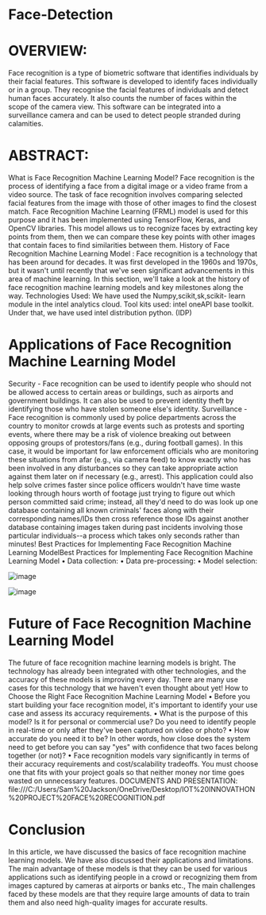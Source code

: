 # Face-Detection
# OVERVIEW:
Face recognition is a type of biometric software that identifies individuals by their facial features. This software is developed to identify faces individually or in a group. They recognise the facial features of individuals and detect human faces accurately. It also counts the number of faces within the scope of the camera view. This software can be integrated into a surveillance camera and can be used to detect people stranded during calamities.
# ABSTRACT:
What is Face Recognition Machine Learning Model?
Face recognition is the process of identifying a face from a digital image or a video frame from a video source. The task of face recognition involves comparing selected facial features from the image with those of other images to find the closest match.
Face Recognition Machine Learning (FRML) model is used for this purpose and it has been implemented using TensorFlow, Keras, and OpenCV libraries. This model allows us to recognize faces by extracting key points from them, then we can compare these key points with other images that contain faces to find similarities between them.
History of Face Recognition Machine Learning Model :
Face recognition is a technology that has been around for decades. It was first developed in the 1960s and 1970s, but it wasn't until recently that we've seen significant advancements in this area of machine learning.
In this section, we'll take a look at the history of face recognition machine learning models and key milestones along the way.
Technologies Used:
We have used the Numpy,scikit,sk,scikit- learn module in the intel analytics cloud.
Tool kits used:  intel oneAPI base toolkit.
                            Under that, we have used intel distribution         python. (IDP)


# Applications of Face Recognition Machine Learning Model
Security - Face recognition can be used to identify people who should not be allowed access to certain areas or buildings, such as airports and government buildings. It can also be used to prevent identity theft by identifying those who have stolen someone else's identity.
Surveillance - Face recognition is commonly used by police departments across the country to monitor crowds at large events such as protests and sporting events, where there may be a risk of violence breaking out between opposing groups of protestors/fans (e.g., during football games). In this case, it would be important for law enforcement officials who are monitoring these situations from afar (e.g., via camera feed) to know exactly who has been involved in any disturbances so they can take appropriate action against them later on if necessary (e.g., arrest). This application could also help solve crimes faster since police officers wouldn't have time waste looking through hours worth of footage just trying to figure out which person committed said crime; instead, all they'd need to do was look up one database containing all known criminals' faces along with their corresponding names/IDs then cross reference those IDs against another database containing images taken during past incidents involving those particular individuals--a process which takes only seconds rather than minutes!
Best Practices for Implementing Face Recognition Machine Learning ModelBest Practices for Implementing Face Recognition Machine Learning Model
•	Data collection:
•	Data pre-processing:
•	Model selection:
 
![image](https://user-images.githubusercontent.com/128407097/226568211-25d9663b-1390-4a01-9877-d89ec7cb36e7.png)

![image](https://user-images.githubusercontent.com/128407097/226568317-654dfa1e-25b4-4bfc-8219-b500c059d9f1.png)

 


# Future of Face Recognition Machine Learning Model
The future of face recognition machine learning models is bright. The technology has already been integrated with other technologies, and the accuracy of these models is improving every day. There are many use cases for this technology that we haven't even thought about yet!
How to Choose the Right Face Recognition Machine Learning Model
•	Before you start building your face recognition model, it's important to identify your use case and assess its accuracy requirements.
•	What is the purpose of this model? Is it for personal or commercial use? Do you need to identify people in real-time or only after they've been captured on video or photo?
•	How accurate do you need it to be? In other words, how close does the system need to get before you can say "yes" with confidence that two faces belong together (or not)?
•	Face recognition models vary significantly in terms of their accuracy requirements and cost/scalability tradeoffs. You must choose one that fits with your project goals so that neither money nor time goes wasted on unnecessary features.
DOCUMENTS AND PRESENTATION:
file:///C:/Users/Sam%20Jackson/OneDrive/Desktop/IOT%20INNOVATHON%20PROJECT%20FACE%20RECOGNITION.pdf


# Conclusion
In this article, we have discussed the basics of face recognition machine learning models. We have also discussed their applications and limitations.
The main advantage of these models is that they can be used for various applications such as identifying people in a crowd or recognizing them from images captured by cameras at airports or banks etc., The main challenges faced by these models are that they require large amounts of data to train them and also need high-quality images for accurate results.

